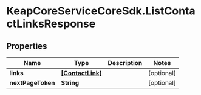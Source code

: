 # KeapCoreServiceCoreSdk.ListContactLinksResponse

## Properties

Name | Type | Description | Notes
------------ | ------------- | ------------- | -------------
**links** | [**[ContactLink]**](ContactLink.md) |  | [optional] 
**nextPageToken** | **String** |  | [optional] 



